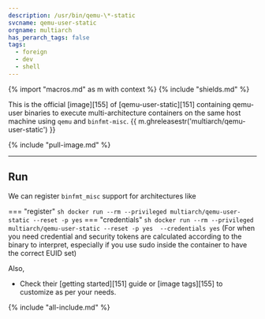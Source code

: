 ```yaml
---
description: /usr/bin/qemu-\*-static
svcname: qemu-user-static
orgname: multiarch
has_perarch_tags: false
tags:
  - foreign
  - dev
  - shell
---
```


{% import "macros.md" as m with context %}
{% include "shields.md" %}

This is the official [image][155] of [qemu-user-static][151] containing qemu-user
binaries to execute multi-architecture containers on the same host machine using
`qemu` and `binfmt-misc`. {{ m.ghreleasestr('multiarch/qemu-user-static') }}

{% include "pull-image.md" %}

---
Run
---

We can register `binfmt_misc` support for architectures like

=== "register"
    ``` sh
    docker run --rm --privileged multiarch/qemu-user-static --reset -p yes
    ```
=== "credentials"
    ``` sh
    docker run --rm --privileged multiarch/qemu-user-static --reset -p yes  --credentials yes
    ```
    (For when you need credential and security tokens are
    calculated according to the binary to interpret, especially if
    you use sudo inside the container to have the correct EUID
    set)

Also,

* Check their [getting started][151] guide or [image tags][155] to
  customize as per your needs.

{% include "all-include.md" %}
